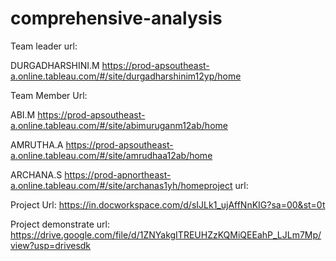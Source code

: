 # comprehensive-analysis

Team leader url:

DURGADHARSHINI.M
https://prod-apsoutheast-a.online.tableau.com/#/site/durgadharshinim12yp/home 

Team Member Url:

ABI.M 
https://prod-apsoutheast-a.online.tableau.com/#/site/abimuruganm12ab/home 

AMRUTHA.A 
https://prod-apsoutheast-a.online.tableau.com/#/site/amrudhaa12ab/home 

ARCHANA.S 
https://prod-apnortheast-a.online.tableau.com/#/site/archanas1yh/homeproject url:

Project Url:
https://in.docworkspace.com/d/sIJLk1_ujAffNnKIG?sa=00&st=0t

Project demonstrate url:
https://drive.google.com/file/d/1ZNYakgITREUHZzKQMiQEEahP_LJLm7Mp/view?usp=drivesdk
